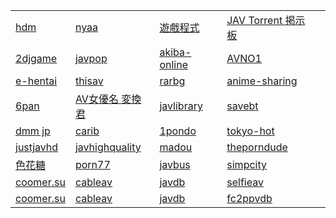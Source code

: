 <table border="0">
    <tr class="game">
        <td><a href="http://hdm2011.com/dnew.php">hdm</a></td>
        <td><a href="https://sukebei.nyaa.si/">nyaa</a></td>
        <td><a href="http://bbs-tw.com/cgi-bin/bbs/postlist.pl?board=3_game">遊戲程式</a></td>
        <td><a href="http://www.freedl.org/treebbs2rss/treebbs2rss/tree.php">JAV Torrent 掲示板</a></td>
    </tr>
    <tr>
        <td><a href="https://bbs4.2djgame.net/">2djgame</a></td>
        <td><a href="http://javpop.com/category/idol">javpop</a></td>     
        <td><a href="http://www.akiba-online.com">akiba-online</a></td>
        <td><a href="http://www.playno1.com">AVNO1</a></td>
    </tr>
    <tr>    
        <td><a href="http://g.e-hentai.org/">e-hentai</a></td>
        <td><a href="http://www.thisav.com">thisav</a></td>
        <td><a href="https://rarbg.to/torrents.php">rarbg</a></td>      
        <td><a href="http://www.anime-sharing.com/forum/">anime-sharing</a></td> 
    </tr>
    <tr>
        <td><a href="https://2dland.cn/files/all/">6pan</a></td>
        <td><a href="http://etigoya955.blog49.fc2.com/">AV女優名 変換君</a></td>      
        <td><a href="http://www.javlibrary.com/cn/">javlibrary</a></td>
        <td><a href="http://savebt.com/home">savebt</a></td>
    </tr>
    <tr>
        <td><a href="http://www.dmm.co.jp/">dmm jp</a></td>
        <td><a href="http://www.caribbeancom.com//">carib</a></td>      
        <td><a href="http://www.1pondo.tv/home.htm">1pondo</a></td>
        <td><a href="http://my.tokyo-hot.com/index">tokyo-hot</a></td>
    </tr>
    <tr>
        <td><a href="http://justjavhd.com/">justjavhd</a></td>
        <td><a href="http://javhighquality.blog.fc2.com/">javhighquality</a></td>      
        <td><a href="https://madou.club/">madou</a></td>
        <td><a href="https://theporndude.com/zh">theporndude</a></td>
    </tr>
    <tr>
        <td><a href="https://www.sehuatang.org/">色花糖</a></td>
        <td><a href="https://porn77.info/video/index">porn77</a></td>
        <td><a href="https://www.javbus.com/">javbus</a></td>
        <td><a href="https://simpcity.su">simpcity</a></td>
        <td></td>
    </tr>
        <tr>
        <td><a href="https://coomer.su">coomer.su</a></td>
        <td><a href="https://cableav.tv/">cableav</a></td>
        <td><a href="https://javdb.com/">javdb</a></td>
        <td><a href="https://selfieav.com/">selfieav</a></td>
        <td></td>
    </tr>
        <tr>
        <td><a href="https://coomer.su">coomer.su</a></td>
        <td><a href="https://cableav.tv/">cableav</a></td>
        <td><a href="https://javdb.com/">javdb</a></td>
        <td><a href="https://fc2ppvdb.com/">fc2ppvdb</a></td>
        <td></td>
</table>